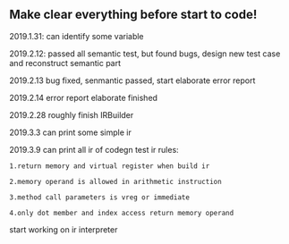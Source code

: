 ## Make clear everything before start to code! ##
2019.1.31: can identify some variable

2019.2.12: passed all semantic test, but found bugs, design new test case and reconstruct semantic part

2019.2.13 bug fixed, senmantic passed, start elaborate error report

2019.2.14 error report elaborate finished

2019.2.28 roughly finish IRBuilder

2019.3.3 can print some simple ir

2019.3.9 can print all ir of codegn test
ir rules:

	1.return memory and virtual register when build ir

	2.memory operand is allowed in arithmetic instruction

	3.method call parameters is vreg or immediate

	4.only dot member and index access return memory operand

start working on ir interpreter
